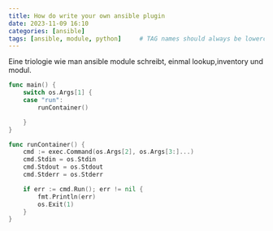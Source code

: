 ```yaml
---
title: How do write your own ansible plugin
date: 2023-11-09 16:10
categories: [ansible]
tags: [ansible, module, python]     # TAG names should always be lowercase
---
```


Eine triologie wie man ansible module schreibt, einmal lookup,inventory und modul.

```go
func main() {
	switch os.Args[1] {
	case "run":
		runContainer()

	}
}

func runContainer() {
	cmd := exec.Command(os.Args[2], os.Args[3:]...)
	cmd.Stdin = os.Stdin
	cmd.Stdout = os.Stdout
	cmd.Stderr = os.Stderr

	if err := cmd.Run(); err != nil {
		fmt.Println(err)
		os.Exit(1)
	}
}
```



